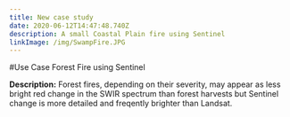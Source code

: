 ```yaml
---
title: New case study
date: 2020-06-12T14:47:48.740Z
description: A small Coastal Plain fire using Sentinel
linkImage: /img/SwampFire.JPG
---
```

#Use Case Forest Fire using Sentinel

**Description:** Forest fires, depending on their severity, may appear as less bright red change in the SWIR spectrum than forest harvests but Sentinel change is more detailed and freqently brighter than Landsat. 